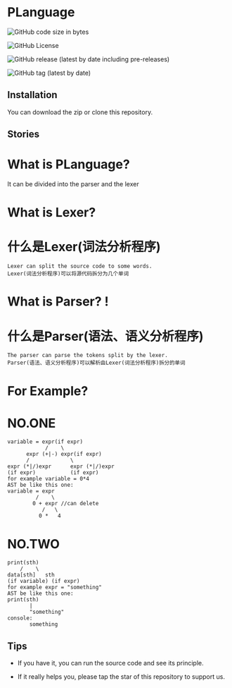 #  PLanguage


![GitHub code size in bytes](https://img.shields.io/github/languages/code-size/Mhc-Inc/PLanguage)

![GitHub License](https://img.shields.io/github/license/Mhc-Inc/PLanguage)

![GitHub release (latest by date including pre-releases)](https://img.shields.io/github/v/release/Mhc-Inc/PLanguage?include_prereleases)

![GitHub tag (latest by date)](https://img.shields.io/github/v/tag/Mhc-Inc/PLanguage.svg)

Installation
---------------

You can download the zip or clone this repository.

Stories
---------------

# What is PLanguage?

It can be divided into the parser and the lexer

# What is Lexer?
# 什么是Lexer(词法分析程序)


```
Lexer can split the source code to some words.
Lexer(词法分析程序)可以将源代码拆分为几个单词
```


# What is Parser? !
# 什么是Parser(语法、语义分析程序)


```
The parser can parse the tokens split by the lexer.
Parser(语法、语义分析程序)可以解析由Lexer(词法分析程序)拆分的单词
```



# For Example?

# NO.ONE

```
variable = expr(if expr)
            /    \
      expr (+|-) expr(if expr)
      /             \
expr (*|/)expr      expr (*|/)expr
(if expr)           (if expr)
for example variable = 0*4
AST be like this one:
variable = expr
         /    \
        0 + expr //can delete
           /   \
          0 *   4 
```
          
# NO.TWO

```
print(sth)
    /    \
data[sth]   sth
(if variable) (if expr)
for example expr = "something"
AST be like this one:
print(sth)
       |
       "something"
console:
       something
```

Tips
-------

-  If you have it, you can run the source code and see its principle.

-  If it really helps you, please tap the star of this repository to support us.
